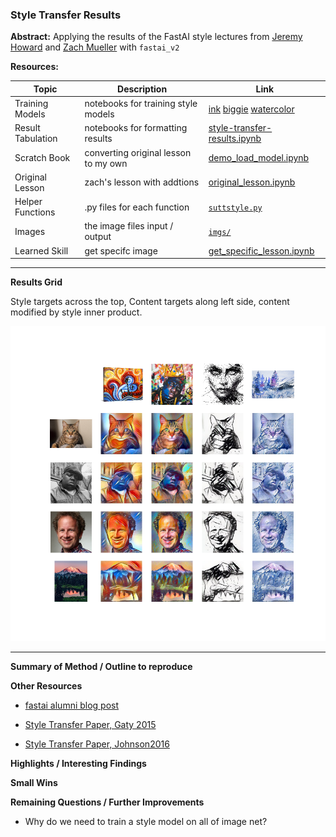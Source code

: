 ### Style Transfer Results

**Abstract:** Applying the results of the FastAI style lectures from [Jeremy Howard](https://www.youtube.com/watch?v=xXXiC4YRGrQ) and [Zach Mueller](https://www.youtube.com/watch?v=4w3sEgqDvSo) with `fastai_v2`

**Resources:**

| Topic | Description | Link |
| --- | --- | --- |
| Training Models | notebooks for training style models | [ink](./train_ink.ipynb) [biggie](./train_biggie.ipynb) [watercolor](./train_watercolor.ipynb)|
| Result Tabulation | notebooks for formatting results | [style-transfer-results.ipynb](./style_transfer_results.ipynb)|
| Scratch Book | converting original lesson to my own | [demo_load_model.ipynb](./demo_load_model.ipynb)|
| Original Lesson | zach's lesson with addtions | [original_lesson.ipynb](./original_lesson.ipynb)|
| Helper Functions | .py files for each function | [`suttstyle.py`](./imports/suttstyle.py)|
| Images | the image files input / output | [`imgs/`](./imgs/)|
| Learned Skill | get specifc image  | [get_specific_lesson.ipynb](./get_specific_lesson.ipynb)|

----

**Results Grid**

Style targets across the top, Content targets along left side, content modified by style inner product.

<img src="imgs/output_4by4.png"/>

----

**Summary of Method / Outline to reproduce**

**Other Resources**

 - [fastai alumni blog post](https://francescopochetti.com/fast-neural-style-transfer-training-the-model/)
 
 - [Style Transfer Paper, Gaty 2015](https://arxiv.org/abs/1508.06576)
 
 - [Style Transfer Paper, Johnson2016](https://arxiv.org/abs/1603.08155)



**Highlights / Interesting Findings**

**Small Wins**

**Remaining Questions / Further Improvements**
 - Why do we need to train a style model on all of image net?


